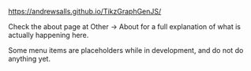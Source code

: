 https://andrewsalls.github.io/TikzGraphGenJS/

Check the about page at Other -> About for a full explanation of what is actually happening here.

Some menu items are placeholders while in development, and do not do anything yet.
